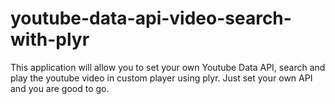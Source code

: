 # youtube-data-api-video-search-with-plyr
This application will allow you to set your own Youtube Data API,
search and play the youtube video in custom player using plyr. 
Just set your own API and you are good to go.
